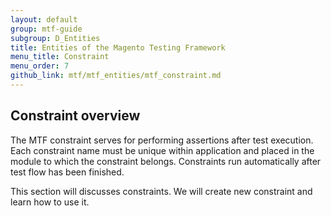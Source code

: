 ```yaml
---
layout: default
group: mtf-guide
subgroup: D_Entities
title: Entities of the Magento Testing Framework
menu_title: Constraint
menu_order: 7
github_link: mtf/mtf_entities/mtf_constraint.md
---
```


<h2 id="mtf_constraint_overview">Constraint overview</h2>
The MTF constraint serves for performing assertions after test execution.
Each constraint name must be unique within application and placed in the module to which the constraint belongs.
Constraints run automatically after test flow has been finished.

This section will discusses constraints. We will create new constraint and learn how to use it.